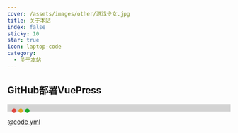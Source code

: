 ```yaml
---
cover: /assets/images/other/游戏少女.jpg
title: 关于本站
index: false
sticky: 10
star: true
icon: laptop-code
category:
  - 关于本站
---
```


<Catalog />

## GitHub部署VuePress
<div style="background-color:lightgray;">
<div class="warpper">
    <div class="mac b1"></div>
    <div class="mac b2"></div>
    <div class="mac b3"></div>
</div>
<br>
</div>

@[code yml](../../.github/workflows/main.yml)

<style>
    .mac {
        width:10px;
        height:10px;
        border-radius:5px;
        float:left;
        margin:10px 0 0 5px;
    }
    .b1 {
        background:#E0443E;
        margin-left: 10px;
    }
    .b2 { background:#DEA123; }
    .b3 { background:#1AAB29; }
    .warpper{
        background:#121212;
        border-radius:5px;
        width:400px;
    }
</style>
